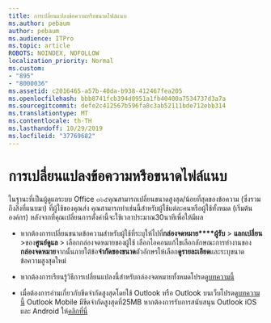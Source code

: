 ```yaml
---
title: การเปลี่ยนแปลงข้อความหรือขนาดไฟล์แนบ
ms.author: pebaum
author: pebaum
ms.audience: ITPro
ms.topic: article
ROBOTS: NOINDEX, NOFOLLOW
localization_priority: Normal
ms.custom:
- "895"
- "8000036"
ms.assetid: c2016465-a57b-40da-b938-412467fea205
ms.openlocfilehash: bbb8741fcb394d0951a1fb40400a7534737d3a7a
ms.sourcegitcommit: defe2c412567b596fa8c3ab52111bde712ebb314
ms.translationtype: MT
ms.contentlocale: th-TH
ms.lasthandoff: 10/29/2019
ms.locfileid: "37769682"
---
```

# <a name="changing-message-or-attachment-size"></a>การเปลี่ยนแปลงข้อความหรือขนาดไฟล์แนบ

ในฐานะที่เป็นผู้ดูแลระบบ Office ๓๖๕คุณสามารถเปลี่ยนขนาดสูงสุด/น้อยที่สุดของข้อความ (ซึ่งรวมถึงสิ่งที่แนบมา) ที่ผู้ใช้ของคุณส่ง คุณสามารถทำเช่นนี้สำหรับผู้ใช้แต่ละคนหรือผู้ใช้ทั้งหมด (เริ่มต้นองค์กร) หลังจากที่คุณเปลี่ยนการตั้งค่านี้จะใช้เวลาประมาณ30นาทีเพื่อให้มีผล
  
- หากต้องการเปลี่ยนขนาดข้อความสำหรับผู้ใช้ที่ระบุให้ไปที่**กล่องจดหมาย****ผู้รับ** \> **แลกเปลี่ยน** \>ของ**ศูนย์ดูแล** \> เลือกกล่องจดหมายของผู้ใช้ เลือกไอคอนแก้ไขเลือกลักษณะการทำงานของ**กล่องจดหมาย**จากนั้นภายใต้ข้อ**จำกัดของขนาด**ตัวอักษรให้เลือก**ดูรายละเอียด**และระบุขนาดข้อความสูงสุดใหม่

- หากต้องการเรียนรู้วิธีการเปลี่ยนแปลงนี้สำหรับกล่องจดหมายทั้งหมดโปรดดู[บทความนี้](https://www.microsoft.com/microsoft-365/blog/2015/04/15/office-365-now-supports-larger-email-messages-up-to-150-mb/)

- เมื่อต้องการอ่านเกี่ยวกับขีดจำกัดสูงสุดโดยใช้ Outlook หรือ Outlook บนเว็บโปรดดู[บทความนี้](https://technet.microsoft.com/library/exchange-online-limits.aspx#MessageLimits) Outlook Mobile มีขีดจำกัดสูงสุดที่25MB หากต้องการรับการสนับสนุน Outlook iOS และ Android ให้[คลิกที่นี่](https://support.office.com/article/Get-in-app-help-for-Outlook-for-iOS-and-Android-218a22d1-9fa5-4889-b689-de1c63493243)
